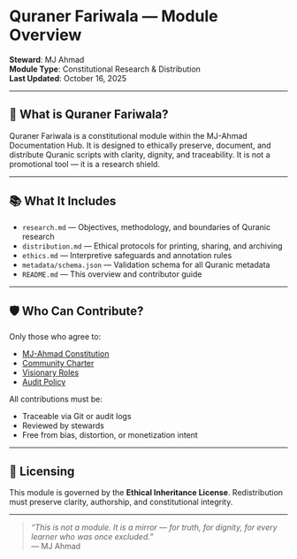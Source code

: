 # Quraner Fariwala — Module Overview

**Steward**: MJ Ahmad  
**Module Type**: Constitutional Research & Distribution  
**Last Updated**: October 16, 2025

---

## 🧭 What is Quraner Fariwala?

Quraner Fariwala is a constitutional module within the MJ-Ahmad Documentation Hub. It is designed to ethically preserve, document, and distribute Quranic scripts with clarity, dignity, and traceability. It is not a promotional tool — it is a research shield.

---

## 📚 What It Includes

- `research.md` — Objectives, methodology, and boundaries of Quranic research  
- `distribution.md` — Ethical protocols for printing, sharing, and archiving  
- `ethics.md` — Interpretive safeguards and annotation rules  
- `metadata/schema.json` — Validation schema for all Quranic metadata  
- `README.md` — This overview and contributor guide

---

## 🛡️ Who Can Contribute?

Only those who agree to:

- [MJ-Ahmad Constitution](../constitution.md)  
- [Community Charter](../governance/community-charter.md)  
- [Visionary Roles](../governance/visionary-roles.md)  
- [Audit Policy](../governance/audit-policy.md)

All contributions must be:

- Traceable via Git or audit logs  
- Reviewed by stewards  
- Free from bias, distortion, or monetization intent

---

## 🔐 Licensing

This module is governed by the **Ethical Inheritance License**. Redistribution must preserve clarity, authorship, and constitutional integrity.

---

> _“This is not a module. It is a mirror — for truth, for dignity, for every learner who was once excluded.”_  
> — MJ Ahmad


